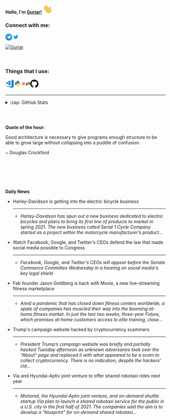 #### Hello, I'm [Gurjar!](https://GurjarKing.github.io) <img src="https://raw.githubusercontent.com/ABSphreak/ABSphreak/master/gifs/Hi.gif" width="30px"></h2>


### Connect with me:

[<img align="left" alt="Gurjar | Telegram" width="22px" src="https://raw.githubusercontent.com/github/explore/80688e429a7d4ef2fca1e82350fe8e3517d3494d/topics/telegram/telegram.png" />][Telegram]
[<img align="left" alt="Gurjar | Twitter" width="22px" src="https://raw.githubusercontent.com/github/explore/80688e429a7d4ef2fca1e82350fe8e3517d3494d/topics/twitter/twitter.png" />][Twitter]
<br >
<br >
<a href="https://github.com/GurjarKing"><img src="https://komarev.com/ghpvc/?username=GurjarKing" alt="Gurjar" /></a> <br />
<br />
<br />
<!-- <br >

![](https://visitor-badge.glitch.me/badge?page_id=GurjarKing)

<br /> -->

### Things that I use:

[<img align="left" alt="Visual Studio Code" width="26px" src="https://raw.githubusercontent.com/github/explore/80688e429a7d4ef2fca1e82350fe8e3517d3494d/topics/visual-studio-code/visual-studio-code.png" />][VSCode]
[<img align="left" alt="Python" width="26px" src="https://raw.githubusercontent.com/github/explore/80688e429a7d4ef2fca1e82350fe8e3517d3494d/topics/python/python.png" />][Python]
[<img align="left" alt="Git" width="26px" src="https://raw.githubusercontent.com/github/explore/80688e429a7d4ef2fca1e82350fe8e3517d3494d/topics/git/git.png" />][Git]
[<img align="left" alt="GitHub" width="26px" src="https://raw.githubusercontent.com/github/explore/78df643247d429f6cc873026c0622819ad797942/topics/github/github.png" />][Github]

<br />
<br />

---
<details>
  <summary>:zap: GitHub Stats</summary>

<img align="left" alt="Gurjar's Github Stats" src="https://github-readme-stats.vercel.app/api?username=GurjarKing&show_icons=true&hide_border=true&count_private=true&include_all_commit=true&theme=algolia" />

</details>

<!-- ### 🔔 My latest tweet
<a href="https://twitter.com/Gurjar_King43" target="_blank">
	<img src="https://github.com/GurjarKing/GurjarKing/raw/master/tweet.png" width="70%" align="center" alt="Click to view on Twitter" title="My latest tweet, as an image"/>
</a> -->
<br>

<pre>

</pre>

**Quote of the hour:**

Good architecture is necessary to give programs enough structure to be able to grow large without collapsing into a puddle of confusion.

~ Douglas Crockford
<pre>

</pre>
<br>
<pre>


</pre>
<strong>Daily News</strong>
  
  - Harley-Davidson is getting into the electric bicycle business
     <hr/>
     
      - *Harley-Davidson has spun out a new business dedicated to electric bicycles and plans to bring its first line of products to market in spring 2021. The new business called Serial 1 Cycle Company started as a project within the motorcycle manufacturer’s product…*
     
  - Watch Facebook, Google, and Twitter's CEOs defend the law that made social media possible to Congress
      <hr/>
      
      - *Facebook, Google, and Twitter's CEOs will appear before the Senate Commerce Committee Wednesday in a hearing on social media's key legal shield*
      
  - Fab founder Jason Goldberg is back with Moxie, a new live-streaming fitness marketplace
      <hr/>
      
      - *Amid a pandemic that has closed down fitness centers worldwide, a spate of companies has muscled their way into the booming at-home fitness market. In just the last two weeks, three-year Future, which promises at-home customers access to elite training, close…*
      
  - Trump's campaign website hacked by cryptocurrency scammers
      <hr/>
      
      - *President Trump’s campaign website was briefly and partially hacked Tuesday afternoon as unknown adversaries took over the “About” page and replaced it with what appeared to be a scam to collect cryptocurrency. There is no indication, despite the hackers’ cla…*
       
  - Via and Hyundai-Aptiv joint venture to offer shared robotaxi rides next year
      <hr/>
       
       - *Motional, the Hyundai-Aptiv joint venture, and on-demand shuttle startup Via plan to launch a shared robotaxi service for the public in a U.S. city in the first half of 2021. The companies said the aim is to develop a “blueprint” for on-demand shared robotaxi…*
      

<br />

[VSCode]: https://code.visualstudio.com/
[Python]: https://www.python.org/
[Git]: https://git-scm.com/
[Github]: https://github.com/
[Telegram]: https://t.me/Gurjar_King/
[Twitter]: https://twitter.com/Gurjar_King43/
